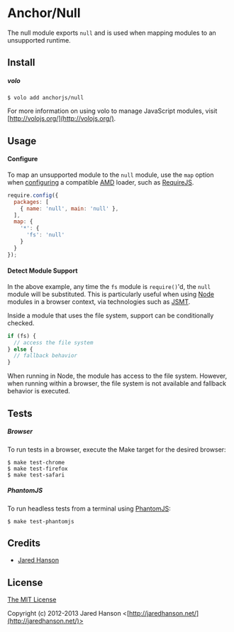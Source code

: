 # Anchor/Null

The null module exports `null` and is used when mapping modules to an
unsupported runtime.

## Install

##### volo

    $ volo add anchorjs/null

For more information on using volo to manage JavaScript modules, visit [http://volojs.org/](http://volojs.org/).

## Usage

#### Configure

To map an unsupported module to the `null` module, use the `map` option when
[configuring](https://github.com/amdjs/amdjs-api/wiki/Common-Config) a
compatible [AMD](https://github.com/amdjs/amdjs-api) loader, such as [RequireJS](http://requirejs.org/).

```javascript
require.config({
  packages: [
    { name: 'null', main: 'null' },
  ],
  map: {
    '*': {
      'fs': 'null'
    }
  }
});
```

#### Detect Module Support

In the above example, any time the `fs` module is `require()`'d, the `null`
module will be substituted.  This is particularly useful when using [Node](http://nodejs.org/)
modules in a browser context, via technologies such as [JSMT](https://github.com/jaredhanson/jsmt).

Inside a module that uses the file system, support can be conditionally checked.

```javascript
if (fs) {
  // access the file system
} else {
  // fallback behavior
}
```

When running in Node, the module has access to the file system.  However, when
running within a browser, the file system is not available and fallback behavior
is executed.

## Tests

##### Browser

To run tests in a browser, execute the Make target for the desired browser:

    $ make test-chrome
    $ make test-firefox
    $ make test-safari

##### PhantomJS

To run headless tests from a terminal using [PhantomJS](http://phantomjs.org/):

    $ make test-phantomjs

## Credits

  - [Jared Hanson](http://github.com/jaredhanson)

## License

[The MIT License](http://opensource.org/licenses/MIT)

Copyright (c) 2012-2013 Jared Hanson <[http://jaredhanson.net/](http://jaredhanson.net/)>
